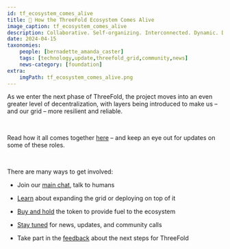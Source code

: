```yaml
---
id: tf_ecosystem_comes_alive
title: 🌿 How the ThreeFold Ecosystem Comes Alive
image_caption: tf_ecosystem_comes_alive
description: Collaborative. Self-organizing. Interconnected. Dynamic. Diverse. Resilient. Sustainable.
date: 2024-04-15
taxonomies:
    people: [bernadette_amanda_caster]
    tags: [technology,update,threefold_grid,community,news]
    news-category: [foundation]
extra:
    imgPath: tf_ecosystem_comes_alive.png
---
```


As we enter the next phase of ThreeFold, the project moves into an even greater level of decentralization, with layers being introduced to make us – and our grid – more resilient and reliable.

<br/>

Read how it all comes together [here](https://www.threefold.io/blog/tf-ecosystem-comes-alive/)  – and keep an eye out for updates on some of these roles.

</br>

There are many ways to get involved:
<ul>
<li>

Join our [main chat](https://t.me/threefold), talk to humans</li>
<li>

[Learn](https://manual.grid.tf/) about expanding the grid or deploying on top of it</li>

<li>

[Buy and hold](https://manual.grid.tf/documentation/threefold_token/buy_sell_tft/buy_sell_tft.html) the token to provide fuel to the ecosystem</li>

<li>

[Stay tuned](https://t.me/threefoldnews) for news, updates, and community calls</li>
<li>

Take part in the [feedback](https://forum.threefold.io/t/feedback-on-our-tfgrid-3-14/4276) about the next steps for ThreeFold



